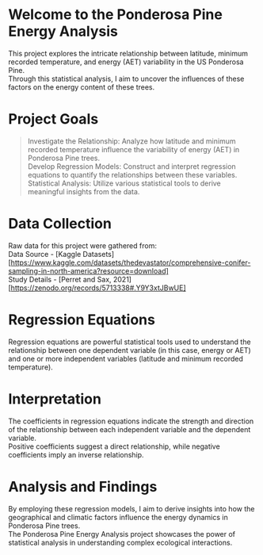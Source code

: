 # Welcome to the Ponderosa Pine Energy Analysis
This project explores the intricate relationship between latitude, minimum recorded temperature, and energy (AET) variability in the US Ponderosa Pine. <br/>
Through this statistical analysis, I aim to uncover the influences of these factors on the energy content of these trees. <br/>

# Project Goals
> Investigate the Relationship: Analyze how latitude and minimum recorded temperature influence the variability of energy (AET) in Ponderosa Pine trees.<br/>
> Develop Regression Models: Construct and interpret regression equations to quantify the relationships between these variables.<br/>
> Statistical Analysis: Utilize various statistical tools to derive meaningful insights from the data.<br/>

# Data Collection
Raw data for this project were gathered from:<br/>
Data Source - [Kaggle Datasets][https://www.kaggle.com/datasets/thedevastator/comprehensive-conifer-sampling-in-north-america?resource=download]<br/>
Study Details - [Perret and Sax, 2021][https://zenodo.org/records/5713338#.Y9Y3xtJBwUE]<br/>

# Regression Equations
Regression equations are powerful statistical tools used to understand the relationship between one dependent variable (in this case, energy or AET) and one or more independent variables (latitude and minimum recorded temperature).<br/>

# Interpretation
The coefficients in regression equations indicate the strength and direction of the relationship between each independent variable and the dependent variable. <br/>
Positive coefficients suggest a direct relationship, while negative coefficients imply an inverse relationship. <br/>

# Analysis and Findings
By employing these regression models, I aim to derive insights into how the geographical and climatic factors influence the energy dynamics in Ponderosa Pine trees. <br/>
The Ponderosa Pine Energy Analysis project showcases the power of statistical analysis in understanding complex ecological interactions. <br/>
